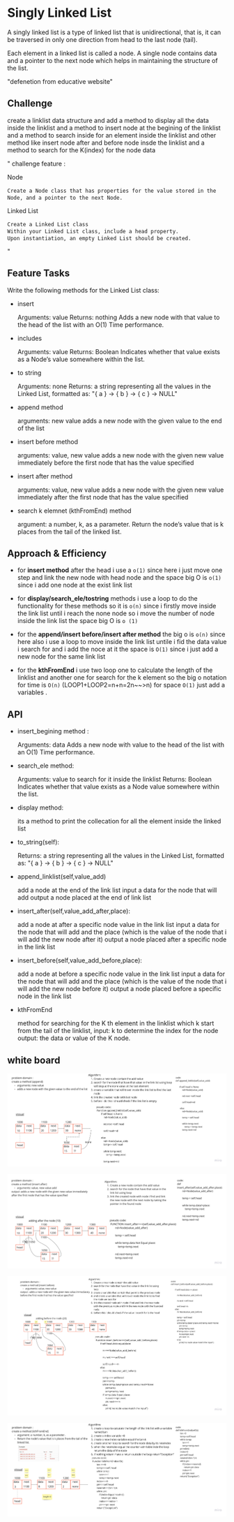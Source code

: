 # Singly Linked List
<!-- Short summary or background information -->
A singly linked list is a type of linked list that is unidirectional, that is, it can be traversed in only one direction from head to the last node (tail).

Each element in a linked list is called a node. A single node contains data and a pointer to the next node which helps in maintaining the structure of the list.

"defenetion from educative website"

## Challenge
<!-- Description of the challenge -->
create a linklist data structure and
add a method to display all the data inside the linklist and a method to insert node at the begining of the linklist and a method to search inside for an element inside the linklist
and other method like insert node after and before
node insde the linklist and a method to search for
the K(index) for the node data

"
challenge feature :

Node

    Create a Node class that has properties for the value stored in the Node, and a pointer to the next Node.

Linked List

    Create a Linked List class
    Within your Linked List class, include a head property.
    Upon instantiation, an empty Linked List should be created.

"

## Feature Tasks

Write the following methods for the Linked List class:

- insert

    Arguments: value
    Returns: nothing
    Adds a new node with that value to the head of the list with an O(1) Time performance.

- includes

    Arguments: value
    Returns: Boolean
    Indicates whether that value exists as a Node’s value somewhere within the list.

- to string

    Arguments: none
    Returns: a string representing all the values in the Linked List, formatted as:
    "{ a } -> { b } -> { c } -> NULL"

- append method

    arguments: new value
    adds a new node with the given value to the end of the list

- insert before method

    arguments: value, new value
    adds a new node with the given new value immediately before the first  node that has the value specified

- insert after method

    arguments: value, new value
    adds a new node with the given new value immediately after the first node that has the value specified

- search k elemnet (kthFromEnd) method

    argument: a number, k, as a parameter.
    Return the node’s value that is k places from the tail of the linked list.

## Approach & Efficiency
<!-- What approach did you take? Why? What is the Big O space/time for this approach? -->
- for **insert method** after the head i use a `o(1)` since here i just move one step and link the new node with head node and the space big O is `o(1)` since i add one node at the exist link list

- for **display/search_ele/tostring** methods i use a loop to do the functionality for these methods so it is `o(n)` since i firstly move inside the link list until i reach the none node so i move the number of node inside the link list
the space big O is `o (1)`

- for the **append/insert before/insert after method** the big o is
`o(n)` since here also i use a loop to move inside the link list untile i fid the data value i search for and i add the noce at it
the space is `O(1)` since i just add a new node for the same link list

- for the **kthFromEnd** i use two loop one to calculate the length of the linklist and another one for search for the k element so the big o notation for time is `O(n)` (LOOP1+LOOP2=n+n=2n~~>n)
for space `O(1)` just add a variables .

## API
<!-- Description of each method publicly available to your Linked List -->

- insert_begining method :

    Arguments: data
    Adds a new node with value to the head of the list with an O(1) Time performance.

- search_ele method:

    Arguments: value to search for it inside the linklist
    Returns: Boolean
    Indicates whether that value exists as a Node  value somewhere within the list.

- display method:

    its a method to print the collecation for all the element inside the linked list

- to_string(self):

    Returns: a string representing all the values in the Linked List, formatted as:
    "{ a } -> { b } -> { c } -> NULL"
- append_linklist(self,value_add)

    add a node at the end of the link list
    input a data for the node that will add
    output a node placed at the end of link list

- insert_after(self,value_add_after,place):

    add a node at after a specific node value in the link list
    input a data for the node that will add and
    the place (which is the value of the node that i will add the new node after it)
    output a node placed after a specific node in the link list
- insert_before(self,value_add_before,place):

    add a node at before a specific node value in the link list
    input a data for the node that will add and
    the place (which is the value of the node that i will add the new node before it)
    output a node placed before a specific node in the link list
- kthFromEnd

    method for searching for the K th  element in the linklist which k start from the tail of the linklist,
    input: k to determine the index for the node
    output: the data or value of the K node.

## white board  

![append pic](pic/append.jpg "append pic")

![insertafter pic](pic/insertafter.jpg "insert afrter pic")

![insertbefore pic](pic/insertbefore.jpg "insert before pic")

![searchk element pic](pic/searchkelement.jpg "searchk element")
